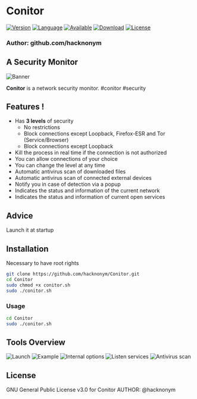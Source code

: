 # Conitor

[![Version](https://img.shields.io/badge/Version-1.0-blue)]()
[![Language](https://img.shields.io/badge/Bash-4.2%2B-brightgreen)]()
[![Available](https://img.shields.io/badge/Available-Linux%20Debian-orange)]()
[![Download](https://img.shields.io/badge/Size-140Ko-brightgreen)]()
[![License](https://img.shields.io/badge/License-GPL%20v3%2B-red)]()

### Author: github.com/hacknonym

##  A Security Monitor

![Banner](https://user-images.githubusercontent.com/55319869/79692588-468ad480-8266-11ea-9a54-7ae68bea19b0.PNG)

**Conitor** is a network security monitor. #conitor #security

## Features !
- Has **3 levels** of security
	* No restrictions
	* Block connections except Loopback, Firefox-ESR and Tor (Service/Browser)
	* Block connections except Loopback
- Kill the process in real time if the connection is not authorized
- You can allow connections of your choice
- You can change the level at any time
- Automatic antivirus scan of downloaded files
- Automatic antivirus scan of connected external devices
- Notify you in case of detection via a popup
- Indicates the status and information of the current network
- Indicates the status and information of current open services

## Advice
Launch it at startup

## Installation
Necessary to have root rights
```bash
git clone https://github.com/hacknonym/Conitor.git
cd Conitor
sudo chmod +x conitor.sh
sudo ./conitor.sh
```
### Usage 
```bash
cd Conitor
sudo ./conitor.sh
```

## Tools Overview
![Launch](https://user-images.githubusercontent.com/55319869/79692680-cd3fb180-8266-11ea-83a7-bb344adf7299.png)
![Example](https://user-images.githubusercontent.com/55319869/79692696-d9c40a00-8266-11ea-9082-92f4d73e30ee.png)
![Internal options](https://user-images.githubusercontent.com/55319869/79692715-f6604200-8266-11ea-86a6-a1410c13a6f8.png)
![Listen services](https://user-images.githubusercontent.com/55319869/79692727-08da7b80-8267-11ea-929c-b3c7bb83c004.png)
![Antivirus scan](https://user-images.githubusercontent.com/55319869/79692739-17c12e00-8267-11ea-98ab-9e07a608fa2b.png)

## License
GNU General Public License v3.0 for Conitor
AUTHOR: @hacknonym

